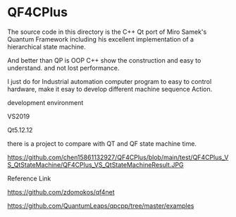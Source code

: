 # QF4CPlus

The source code in this directory is the C++ Qt port of Miro Samek's Quantum Framework including his excellent implementation of a hierarchical state machine. 

And better than QP is OOP C++ show the construction and easy to understand. and not lost performance.

I just do for Industrial automation computer program to easy to control hardware, make it esay to develop different machine sequence Action.

development environment

VS2019

Qt5.12.12

there is a project to compare with QT and QF state machine time.

https://github.com/chen15861132927/QF4CPlus/blob/main/test/QF4CPlus_VS_QtStateMachine/QF4CPlus_VS_QtStateMachineResult.JPG

Reference Link

https://github.com/zdomokos/qf4net

https://github.com/QuantumLeaps/qpcpp/tree/master/examples

